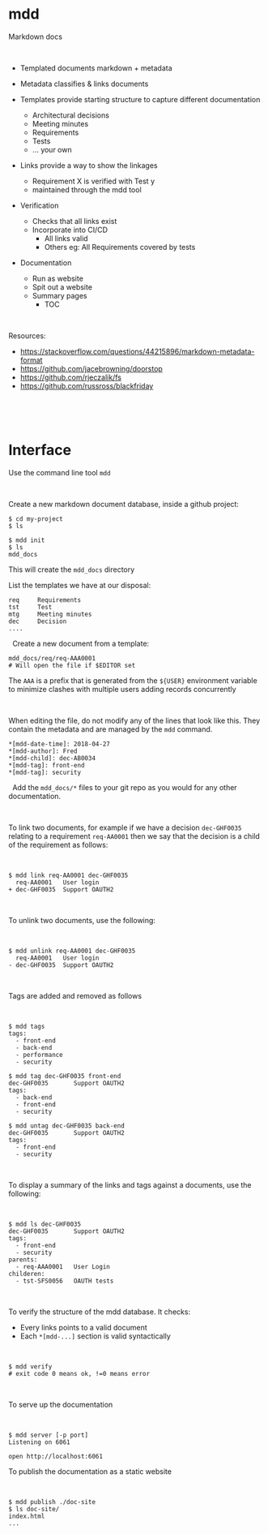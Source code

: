 # mdd
Markdown docs


 

-   Templated documents markdown + metadata
-   Metadata classifies & links documents
-   Templates provide starting structure to capture different documentation

    -   Architectural decisions
    -   Meeting minutes
    -   Requirements
    -   Tests
    -   ... your own
-   Links provide a way to show the linkages
    -   Requirement X is verified with Test y
    -   maintained through the mdd tool
-   Verification
    -   Checks that all links exist
    -   Incorporate into CI/CD
        -   All links valid
        -   Others eg: All Requirements covered by tests

-   Documentation
    -   Run as website
    -   Spit out a website
    -   Summary pages
        -   TOC

 

Resources:

-   <https://stackoverflow.com/questions/44215896/markdown-metadata-format>
-   <https://github.com/jacebrowning/doorstop>
-   <https://github.com/rjeczalik/fs>
-   <https://github.com/russross/blackfriday>

 

 

Interface
=========

Use the command line tool `mdd`

 

Create a new markdown document database, inside a github project:


```
$ cd my-project
$ ls

$ mdd init
$ ls
mdd_docs
```

This will create the `mdd_docs` directory

List the templates we have at our disposal:

```$ mdd tmpl
req     Requirements
tst     Test
mtg     Meeting minutes
dec     Decision
....
```
 
Create a new document from a template:



```$ mdd new req "User login"
mdd_docs/req/req-AAA0001
# Will open the file if $EDITOR set
```

The `AAA` is a  prefix that is generated from the `${USER}` environment variable
to minimize clashes with multiple users adding records concurrently

 

When editing the file, do not modify any of the lines that look like this. They
contain the metadata and are managed by the `mdd` command.

```
*[mdd-date-time]: 2018-04-27
*[mdd-author]: Fred
*[mdd-child]: dec-AB0034
*[mdd-tag]: front-end
*[mdd-tag]: security

```

 
Add the `mdd_docs/*` files to your git repo as you would for any other
documentation.

 

To link two documents, for example if we have a decision `dec-GHF0035` relating
to a requirement `req-AA0001` then we say that the decision is a child of the
requirement as follows:

 

```
$ mdd link req-AA0001 dec-GHF0035
  req-AA0001   User login
+ dec-GHF0035  Support OAUTH2

```

 

To unlink two documents, use the following:

 

```
$ mdd unlink req-AA0001 dec-GHF0035
  req-AA0001   User login
- dec-GHF0035  Support OAUTH2

```

 

Tags are added and removed as follows

 

```
$ mdd tags
tags:
  - front-end
  - back-end
  - performance
  - security

$ mdd tag dec-GHF0035 front-end
dec-GHF0035       Support OAUTH2
tags:
  - back-end
  - front-end
  - security

$ mdd untag dec-GHF0035 back-end
dec-GHF0035       Support OAUTH2
tags:
  - front-end
  - security

```

 

To display a summary of the links and tags against a documents, use the
following:

 

```
$ mdd ls dec-GHF0035
dec-GHF0035       Support OAUTH2
tags:
  - front-end
  - security
parents:
  - req-AAA0001   User Login
childeren:
  - tst-SFS0056   OAUTH tests
```

 

To verify the structure of the mdd database. It checks:

-   Every links points to a valid document
-   Each `*[mdd-...]` section is valid syntactically

 

```
$ mdd verify
# exit code 0 means ok, !=0 means error
```

 

To serve up the documentation

 

```
$ mdd server [-p port]
Listening on 6061

open http://localhost:6061
```


To publish the documentation as a static website

 

```
$ mdd publish ./doc-site
$ ls doc-site/
index.html
...

```
 
<!--
*[mdd-tag]: security
-->
 
